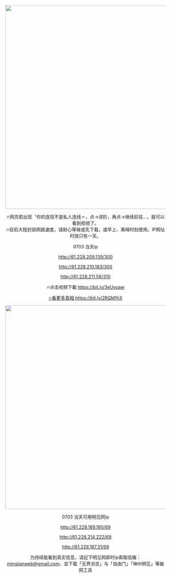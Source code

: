 <div align="center"><a href="http://61.228.209.139/300"><IMG SRC="https://github.com/gofanben/gm/blob/master/img-2/swspip.jpg" width=640></a>

🔥网页若出现〝你的连现不是私人连线〃，点→进阶，再点→继续前往...，就可以看到视频了。<br>
🔥目前大陸封锁网路速度，请耐心等候或先下载，或早上、离峰时刻使用。IP网址时效只有一天。
 
 0703 当天ip
 
http://61.228.209.139/300

http://61.228.210.183/300

http://61.228.211.59/310

🔥点击视频下載 https://bit.ly/3eUyoaw

<div align=center><a href="https://bit.ly/2RQM1hX"> 🔥看更多真相 https://bit.ly/2RQM1hX </a></div><p>
 
<div align="center"><a href="http://61.228.187.31/69"><IMG SRC="https://github.com/gofanben/gm/blob/master/img-2/minjen.jpg" width=640></a>
 
0703 当天可用明见网ip

http://61.228.189.180/69

http://61.228.214.222/69

http://61.228.187.31/69

为持续能看到真实信息，请記下明见网即时ip索取信箱：mingjianweb@gmail.com，並下载「无界浏览」与「自由门」「神州明见」等破网工具



